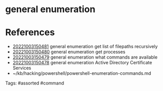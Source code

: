 # general enumeration

# References
- [20221003150481](/zet/20221003150481/README.md) general enumeration get list of filepaths recursively
- [20221003150480](/zet/20221003150480/README.md) general enumeration get processes
- [20221003150479](/zet/20221003150479/README.md) general enumeration what commands are available
- [20221003150478](/zet/20221003150478/README.md) general enumeration Active Directory Certificate Services
- ~/kb/hacking/powershell/powershell-enumeration-commands.md

Tags:
    #assorted #command
